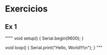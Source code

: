 # Exercicios

## Ex 1
""""
void setup()
{
	Serial.begin(9600);
}

void loop()
{
  Serial.print("Hello, World!!!\n");
}
"""

